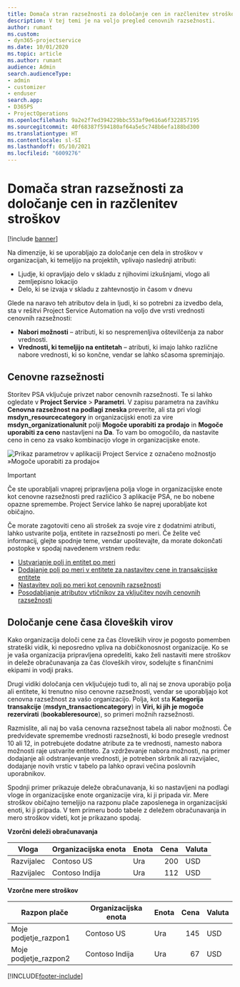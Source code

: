 ```yaml
---
title: Domača stran razsežnosti za določanje cen in razčlenitev stroškov
description: V tej temi je na voljo pregled cenovnih razsežnosti.
author: rumant
ms.custom:
- dyn365-projectservice
ms.date: 10/01/2020
ms.topic: article
ms.author: rumant
audience: Admin
search.audienceType:
- admin
- customizer
- enduser
search.app:
- D365PS
- ProjectOperations
ms.openlocfilehash: 9a2e2f7ed394229bbc553af9e616a6f322857195
ms.sourcegitcommit: 40f68387f594180af64a5e5c748b6efa188bd300
ms.translationtype: HT
ms.contentlocale: sl-SI
ms.lasthandoff: 05/10/2021
ms.locfileid: "6009276"
---
```

# <a name="pricing-and-costing-dimensions-home-page"></a>Domača stran razsežnosti za določanje cen in razčlenitev stroškov

[!include [banner](../includes/psa-now-project-operations.md)]

Na dimenzije, ki se uporabljajo za določanje cen dela in stroškov v organizacijah, ki temeljijo na projektih, vplivajo naslednji atributi:

- Ljudje, ki opravljajo delo v skladu z njihovimi izkušnjami, vlogo ali zemljepisno lokacijo
- Delo, ki se izvaja v skladu z zahtevnostjo in časom v dnevu

Glede na naravo teh atributov dela in ljudi, ki so potrebni za izvedbo dela, sta v rešitvi Project Service Automation na voljo dve vrsti vrednosti cenovnih razsežnosti: 

- **Nabori možnosti** – atributi, ki so nespremenljiva oštevilčenja za nabor vrednosti.
- **Vrednosti, ki temeljijo na entitetah** – atributi, ki imajo lahko različne nabore vrednosti, ki so končne, vendar se lahko sčasoma spreminjajo.

## <a name="pricing-dimensions"></a>Cenovne razsežnosti

Storitev PSA vključuje privzet nabor cenovnih razsežnosti. Te si lahko ogledate v **Project Service** > **Parametri**. V zapisu parametra na zavihku **Cenovna razsežnost na podlagi zneska** preverite, ali sta pri vlogi **msdyn_resourcecategory** in organizacijski enoti za vire **msdyn_organizationalunit** polji **Mogoče uporabiti za prodajo** in **Mogoče uporabiti za ceno** nastavljeni na **Da**. To vam bo omogočilo, da nastavite ceno in ceno za vsako kombinacijo vloge in organizacijske enote.

![Prikaz parametrov v aplikaciji Project Service z označeno možnostjo »Mogoče uporabiti za prodajo«](media/PS-OOB-parameters.png)

> [!IMPORTANT]
> Če ste uporabljali vnaprej pripravljena polja vloge in organizacijske enote kot cenovne razsežnosti pred različico 3 aplikacije PSA, ne bo nobene opazne spremembe. Project Service lahko še naprej uporabljate kot običajno. 

Če morate zagotoviti ceno ali strošek za svoje vire z dodatnimi atributi, lahko ustvarite polja, entitete in razsežnosti po meri. Če želite več informacij, glejte spodnje teme, vendar upoštevajte, da morate dokončati postopke v spodaj navedenem vrstnem redu:

- [Ustvarjanje polj in entitet po meri](create-custom-fields-entities.md)
- [Dodajanje polj po meri v entitete za nastavitev cene in transakcijske entitete](field-references.md)
- [Nastavitev polj po meri kot cenovnih razsežnosti ](set-up-pricing-dimensions.md)
- [Posodabljanje atributov vtičnikov za vključitev novih cenovnih razsežnosti](update-plug-in-attributes.md)

## <a name="pricing-human-resource-time"></a>Določanje cene časa človeških virov
Kako organizacija določi cene za čas človeških virov je pogosto pomemben strateški vidik, ki neposredno vpliva na dobičkonosnost organizacije. Ko se je vaša organizacija pripravljena opredeliti, kako želi nastaviti mere stroškov in deleže obračunavanja za čas človeških virov, sodelujte s finančnimi ekipami in vodji praks.

Drugi vidiki določanja cen vključujejo tudi to, ali naj se znova uporabijo polja ali entitete, ki trenutno niso cenovne razsežnosti, vendar se uporabljajo kot cenovna razsežnost za vašo organizacijo. Polja, kot sta **Kategorija transakcije** (**msdyn_transactioncategory**) in **Viri, ki jih je mogoče rezervirati** (**bookableresource**), so primeri možnih razsežnosti. 

Razmislite, ali naj bo vaša cenovna razsežnost tabela ali nabor možnosti. Če predvidevate spremembe vrednosti razsežnosti, ki bodo presegle vrednost 10 ali 12, in potrebujete dodatne atribute za te vrednosti, namesto nabora možnosti raje ustvarite entiteto. Za vzdrževanje nabora možnosti, na primer dodajanje ali odstranjevanje vrednosti, je potreben skrbnik ali razvijalec, dodajanje novih vrstic v tabelo pa lahko opravi večina poslovnih uporabnikov.

Spodnji primer prikazuje deleže obračunavanja, ki so nastavljeni na podlagi vloge in organizacijske enote organizacije vira, ki ji pripada vir. Mere stroškov običajno temeljijo na razponu plače zaposlenega in organizacijski enoti, ki ji pripada. V tem primeru bodo tabele z deležem obračunavanja in mero stroškov videti, kot je prikazano spodaj.

**Vzorčni deleži obračunavanja**

| Vloga        | Organizacijska enota    |Enota      |Cena      |Valuta  |
| ------------|-------------|----------|----------:|----------|
| Razvijalec   | Contoso US  |Ura | 200|USD     |
| Razvijalec   | Contoso Indija |Ura|   112|USD     |


**Vzorčne mere stroškov**

| Razpon plače     | Organizacijska enota    |Enota      |Cena      |Valuta  |
| ----------------|-------------|----------|----------:|----------|
| Moje podjetje_razpon1 | Contoso US  |Ura | 145|USD     |
| Moje podjetje_razpon2 | Contoso Indija |Ura|   67|USD     |


[!INCLUDE[footer-include](../includes/footer-banner.md)]